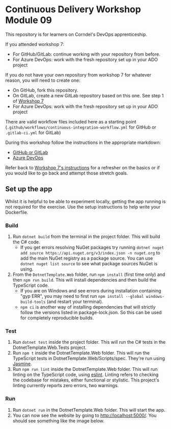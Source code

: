 # Continuous Delivery Workshop Module 09

This repository is for learners on Corndel's DevOps apprenticeship.

If you attended workshop 7:
- For GitHub/GitLab: continue working with your repository from before. 
- For Azure DevOps: work with the fresh repository set up in your ADO project

If you do not have your own repository from workshop 7 for whatever reason, you will need to create one:
- On GitHub, fork this repository.
- On GitLab, create a new GitLab repository based on this one. See step 1 of [Workshop 7](https://github.com/CorndelWithSoftwire/DevOps-Course-Workshop-Module-07-Learners/blob/main/gitlab.md)
- For Azure DevOps: work with the fresh repository set up in your ADO project

There are valid workflow files included here as a starting point (`.github/workflows/continuous-integration-workflow.yml` for GitHub or `.gitlab-ci.yml` for GitLab)

During this workshop follow the instructions in the appropriate markdown:
* [GitHub or GitLab](./github_gitlab_pipelines.md)
* [Azure DevOps](./azure_devops.md)

Refer back to [Workshop 7's instructions](https://github.com/CorndelWithSoftwire/DevOps-Course-Workshop-Module-07-Learners/blob/main/during_workshop_7.md) for a refresher on the basics or if you would like to go back and attempt those stretch goals.

## Set up the app

Whilst it is helpful to be able to experiment locally, getting the app running is not required for the exercise. Use the setup instructions to help write your Dockerfile.

### Build

1. Run `dotnet build` from the terminal in the project folder. This will build the C# code.
    * If you get errors resolving NuGet packages try running `dotnet nuget add source https://api.nuget.org/v3/index.json -n nuget.org` to add the main NuGet registry as a package source.
    You can use `dotnet nuget list source` to see what package sources NuGet is using.
2. From the `DotnetTemplate.Web` folder, run `npm install` (first time only) and then `npm run build`. This will install dependencies and then build the TypeScript code.
    * If you are on Windows and see errors during installation containing "gyp ERR", you may need to first run `npm install --global windows-build-tools` (and restart your terminal).
    * `npm ci` is another way of installing dependencies that will strictly follow the versions listed in package-lock.json. So this can be used for completely reproducible builds.

### Test

1. Run `dotnet test` inside the project folder. This will run the C# tests in the DotnetTemplate.Web.Tests project.
2. Run `npm t` inside the DotnetTemplate.Web folder. This will run the TypeScript tests in DotnetTemplate.Web/Scripts/spec. They're run using [Jasmine](https://jasmine.github.io/).
3. Run `npm run lint` inside the DotnetTemplate.Web folder. This will run linting on the TypeScript code, using [eslint](https://eslint.org/). Linting refers to checking the codebase for mistakes, either functional or stylistic. This project's linting currently reports zero errors, two warnings.

### Run

1. Run `dotnet run` in the DotnetTemplate.Web folder. This will start the app.
2. You can now see the website by going to [http://localhost:5000/](http://localhost:5000/). You should see something like the image below.
